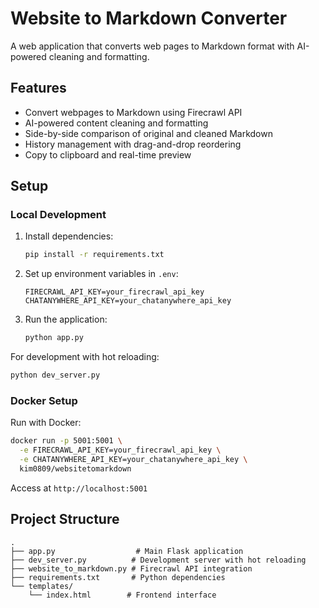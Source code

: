 # Website to Markdown Converter

A web application that converts web pages to Markdown format with AI-powered cleaning and formatting.

## Features

- Convert webpages to Markdown using Firecrawl API
- AI-powered content cleaning and formatting
- Side-by-side comparison of original and cleaned Markdown
- History management with drag-and-drop reordering
- Copy to clipboard and real-time preview

## Setup

### Local Development

1. Install dependencies:
   ```bash
   pip install -r requirements.txt
   ```

2. Set up environment variables in `.env`:
   ```
   FIRECRAWL_API_KEY=your_firecrawl_api_key
   CHATANYWHERE_API_KEY=your_chatanywhere_api_key
   ```

3. Run the application:
   ```bash
   python app.py
   ```

For development with hot reloading:
```bash
python dev_server.py
```

### Docker Setup

Run with Docker:
```bash
docker run -p 5001:5001 \
  -e FIRECRAWL_API_KEY=your_firecrawl_api_key \
  -e CHATANYWHERE_API_KEY=your_chatanywhere_api_key \
  kim0809/websitetomarkdown
```

Access at `http://localhost:5001`

## Project Structure

```
.
├── app.py                  # Main Flask application
├── dev_server.py          # Development server with hot reloading
├── website_to_markdown.py # Firecrawl API integration
├── requirements.txt       # Python dependencies
└── templates/
    └── index.html        # Frontend interface
```